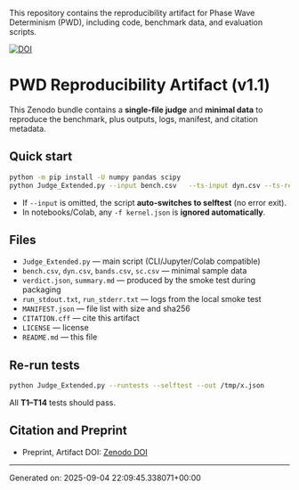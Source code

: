 This repository contains the reproducibility artifact for Phase Wave Determinism (PWD), including code, benchmark data, and evaluation scripts.

[![DOI](https://zenodo.org/badge/DOI/10.5281/zenodo.17059069.svg)](https://doi.org/10.5281/zenodo.17059069)

# PWD Reproducibility Artifact (v1.1)

This Zenodo bundle contains a **single-file judge** and **minimal data** to reproduce the benchmark,
plus outputs, logs, manifest, and citation metadata.

## Quick start

```bash
python -m pip install -U numpy pandas scipy
python Judge_Extended.py --input bench.csv   --ts-input dyn.csv --ts-ref-method REF --ts-delta 0.03   --metal-input bands.csv --metal-window-ev 0.3 --metal-delta-ev 0.05   --sc-input sc.csv --sc-ref-method REF --sc-delta 0.03   --fit-scaling --predict-scale 2 4 8 16 32   --out verdict.json --markdown summary.md
```

- If `--input` is omitted, the script **auto-switches to selftest** (no error exit).
- In notebooks/Colab, any `-f kernel.json` is **ignored automatically**.

## Files

- `Judge_Extended.py` — main script (CLI/Jupyter/Colab compatible)
- `bench.csv`, `dyn.csv`, `bands.csv`, `sc.csv` — minimal sample data
- `verdict.json`, `summary.md` — produced by the smoke test during packaging
- `run_stdout.txt`, `run_stderr.txt` — logs from the local smoke test
- `MANIFEST.json` — file list with size and sha256
- `CITATION.cff` — cite this artifact
- `LICENSE` — license
- `README.md` — this file

## Re-run tests

```bash
python Judge_Extended.py --runtests --selftest --out /tmp/x.json
```

All **T1–T14** tests should pass.

## Citation and Preprint
- Preprint, Artifact DOI: [Zenodo DOI](https://doi.org/10.5281/zenodo.17059069)
  
---

Generated on: 2025-09-04 22:09:45.338071+00:00
